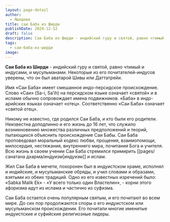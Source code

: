 ```yaml
---
layout: page-detail
author:
  - Яшодеви
title: саи Баба из Ширди
publishDate: 2024-12-12
draft: false
description: Саи Баба из Ширди - индийский гуру и святой, равно чтимый и индусами, и мусульманами. Некоторые из его почитателей-индусов уверены, что он был аватарой Шивы или Даттатрейи.
tags:
  - саи-баба-из-ширди
image:
---
```

**Саи Баба из Ширди** - индийский гуру и святой, равно чтимый и индусами, и мусульманами. Некоторые из его почитателей-индусов уверены, что он был аватарой Шивы или Даттатрейи.

Имя «Саи Баба» имеет смешанное индо-персидское происхождение. Слово «Саи» (Sa-i, Sa’ih) на персидском языке означает «святой» и в исламе обычно сопровождает имена подвижников. «Баба» в индо-арийских языках означает «отец». Соответственно «Саи Баба» означает «святой отец».

Никому не известно, где родился Саи Баба, и кто были его родители. Неизвестна доподлинно и его жизнь до 16 лет, что служило возникновению множества различных предположений и теорий, пытающихся объяснить происхождение Саи Бабы. Саи Баба проповедовал моральный кодекс любви, прощения, взаимопомощи, милосердия, нестяжания, внутреннего мира, почитания Бога и учителя. Всю жизнь в своем учении Саи Баба стремился примирить [[pages/санатана дхарма/индуизм|индуизм]] и ислам. 

Жил Саи Баба в мечети, похоронен был в индуистском храме, исполнял и индийские, и мусульманские обряды, и учил словами и образами, взятыми из обеих традиций. Одно из его известных изречений было: «Sabka Malik Ek» - «У всего только один Властелин», - корни этого афоризма идут из ислама и частично из суфизма.

Саи Баба остается очень популярным святым, и его почитают во всем мире. До сих пор продолжаются споры о его индуистском или мусульманском происхождении. Его почитали многие именитые индуистские и суфийские религиозные лидеры.